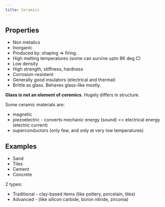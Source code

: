 ```yaml
---
title: Ceramics
---
```


## Properties

- Non metalics
- Inorganic
- Produced by: shaping => firing.
- High melting temperatures (some can survive upto 8K deg C)
- Low density
- High strength, stiffness, hardness
- Corrosion-resistent
- Generally good insulators (electrical and thermal)
- Brittle as glass. Behaves glass-like mostly.

**Glass is not an element of ceremics**. Hugely differs in structure. 

Some ceramic materials are:
- magnetic
- piezoelectric - converts mechanic energy (sound) <> electrical energy (electric current)
- superconductors (only few, and only at very low temperatures)

## Examples

- Sand
- Tiles
- Cement
- Concrete

2 types:
- Traditional - clay-based items (like pottery, porcelain, tiles)
- Advanced - (like silicon carbide, boron nitride, zirconia)
